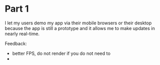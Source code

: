 
# Part 1

I let my users demo my app via their mobile browsers or their desktop because the app
is still a prototype and it allows me to make updates in nearly real-time.

Feedback:

- better FPS, do not render if you do not need to
- 
